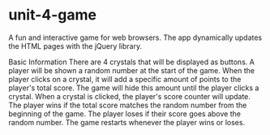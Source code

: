 # unit-4-game
A fun and interactive game for web browsers. The app dynamically updates the HTML pages with the jQuery library.


Basic Information
There are 4 crystals that will be displayed as buttons.
A player will be shown a random number at the start of the game.
When the player clicks on a crystal, it will add a specific amount of points to the player's total score.
The game will hide this amount until the player clicks a crystal.
When a crystal is clicked, the player's score counter will update.
The player wins if the total score matches the random number from the beginning of the game.
The player loses if their score goes above the random number.
The game restarts whenever the player wins or loses.